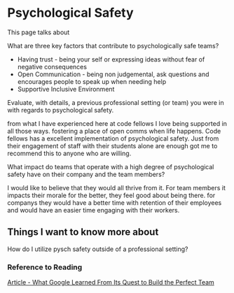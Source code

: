 # Psychological Safety

This page talks about 

What are three key factors that contribute to psychologically safe teams?

* Having trust - being your self or expressing ideas without fear of negative consequences  
* Open Communication - being non judgemental, ask questions and encourages people to speak up when needing help 
* Supportive Inclusive Environment

Evaluate, with details, a previous professional setting (or team) you were in with regards to psychological safety.

from what I have experienced here at code fellows I love being supported in all those ways. fostering a place of open comms when life happens. Code fellows has a excellent implementation of psychological safety. Just from their engagement of staff with their students alone are enough got me to recommend this to anyone who are willing.

What impact do teams that operate with a high degree of psychological safety have on their company and the team members?

I would like to believe that they would all thrive from it. For team members it impacts their morale for the better, they feel good about being there. for companys they would have a better time with retention of their employees and would have an easier time engaging with their workers.  

## Things I want to know more about

How do I utilize pysch safety outside of a professional setting?

### Reference to Reading
[Article - What Google Learned From Its Quest to Build the Perfect Team](https://web.archive.org/web/20221125192300/https://www.nytimes.com/2016/02/28/magazine/what-google-learned-from-its-quest-to-build-the-perfect-team.html)